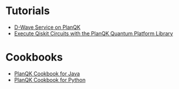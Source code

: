 # Tutorials 

* [D-Wave Service on PlanQK](tutorial-dwave.md)
* [Execute Qiskit Circuits with the PlanQK Quantum Platform Library](tutorial-qiskit.md)

# Cookbooks

* [PlanQK Cookbook for Java](cookbook-java.md)
* [PlanQK Cookbook for Python](cookbook-python.md)
